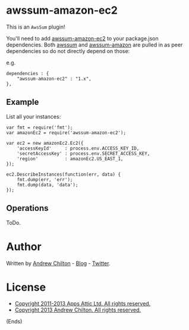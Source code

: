 # awssum-amazon-ec2 #

This is an ```AwsSum``` plugin!

You'll need to add [awssum-amazon-ec2](https://github.com/awssum/awssum-amazon-ec2/) to your package.json
dependencies. Both [awssum](https://github.com/awssum/awssum/) and
[awssum-amazon](https://github.com/awssum/awssum-amazon/) are pulled in as peer dependencies so do not directly depend
on those:

e.g.

```
dependencies : {
    "awssum-amazon-ec2" : "1.x",
},
```

## Example ##

List all your instances:

```
var fmt = require('fmt');
var amazonEc2 = require('awssum-amazon-ec2');

var ec2 = new amazonEc2.Ec2({
    'accessKeyId'     : process.env.ACCESS_KEY_ID,
    'secretAccessKey' : process.env.SECRET_ACCESS_KEY,
    'region'          : amazonEc2.US_EAST_1,
});

ec2.DescribeInstances(function(err, data) {
    fmt.dump(err, 'err');
    fmt.dump(data, 'data');
});
```

## Operations ##

ToDo.

# Author #

Written by [Andrew Chilton](http://chilts.org/) - [Blog](http://chilts.org/blog/) -
[Twitter](https://twitter.com/andychilton).

# License #

* [Copyright 2011-2013 Apps Attic Ltd.  All rights reserved.](http://appsattic.mit-license.org/2011/)
* [Copyright 2013 Andrew Chilton.  All rights reserved.](http://chilts.mit-license.org/2013/)

(Ends)
